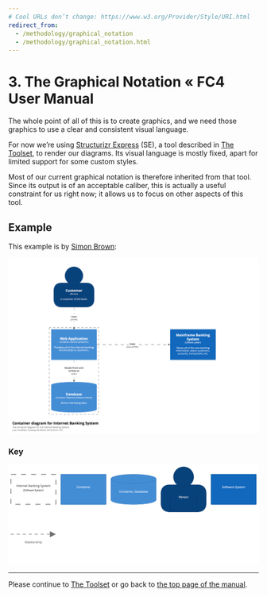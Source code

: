 ```yaml
---
# Cool URLs don’t change: https://www.w3.org/Provider/Style/URI.html
redirect_from:
  - /methodology/graphical_notation
  - /methodology/graphical_notation.html
---
```

# 3. The Graphical Notation « FC4 User Manual

The whole point of all of this is to create graphics, and we need those graphics to use a clear and
consistent visual language.

For now we’re using [Structurizr Express][structurizr-express] (SE), a tool described in [The
Toolset][toolset], to render our diagrams. Its visual language is mostly fixed, apart for limited
support for some custom styles.

Most of our current graphical notation is therefore inherited from that tool. Since its output is of
an acceptable caliber, this is actually a useful constraint for us right now; it allows us to focus
on other aspects of this tool.

## Example

This example is by [Simon Brown][simon-brown]:

![graphical notation example](images/fc4_graphical_notation_example.png)

### Key

![graphical notation key](images/fc4_graphical_notation_example_key.png)

----

Please continue to [The Toolset][toolset] or go back to [the top page of the manual][manual].


[manual]: /docs/manual
[simon-brown]: http://simonbrown.je/
[structurizr-express]: https://structurizr.com/express
[toolset]: /docs/manual/toolset
